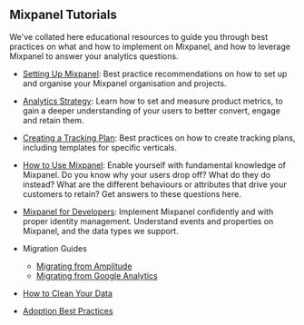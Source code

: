 ## Mixpanel Tutorials
We've collated here educational resources to guide you through best practices on what and how to implement on Mixpanel, and how to leverage Mixpanel to answer your analytics questions. 

- [Setting Up Mixpanel](/docs/other-bits/tutorials/setting-up-mixpanel): Best practice recommendations on how to set up and organise your Mixpanel organisation and projects. 

- [Analytics Strategy](/docs/other-bits/tutorials/analytics-strategy): Learn how to set and measure product metrics, to gain a deeper understanding of your users to better convert, engage and retain them.

- [Creating a Tracking Plan](/docs/other-bits/tutorials/creating-a-tracking-plan): Best practices on how to create tracking plans, including templates for specific verticals.

- [How to Use Mixpanel](/docs/other-bits/tutorials/mixpanel-analysis/): Enable yourself with fundamental knowledge of Mixpanel. Do you know why your users drop off? What do they do instead? What are the different behaviours or attributes that drive your customers to retain? Get answers to these questions here. 

- [Mixpanel for Developers](/docs/other-bits/tutorials/developers/): Implement Mixpanel confidently and with proper identity management. Understand events and properties on Mixpanel, and the data types we support.

- Migration Guides
  - [Migrating from Amplitude](/docs/other-bits/tutorials/migration-guides/migrating-to-mixpanel-from-amplitude)
  - [Migrating from Google Analytics](/docs/other-bits/tutorials/migration-guides/migrating-to-mixpanel-from-google-analytics)


- [How to Clean Your Data](/docs/other-bits/tutorials/how-to-clean-your-data)

- [Adoption Best Practices](/docs/other-bits/tutorials/adoption-reference-guide)

 

